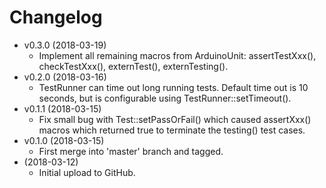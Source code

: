 # Changelog

* v0.3.0 (2018-03-19)
    * Implement all remaining macros from ArduinoUnit:
      assertTestXxx(), checkTestXxx(), externTest(), externTesting().
* v0.2.0 (2018-03-16)
    * TestRunner can time out long running tests. Default time out is 10
      seconds, but is configurable using TestRunner::setTimeout().
* v0.1.1 (2018-03-15)
    * Fix small bug with Test::setPassOrFail() which caused assertXxx()
      macros which returned true to terminate the testing() test cases.
* v0.1.0 (2018-03-15)
    * First merge into 'master' branch and tagged.
* (2018-03-12)
    * Initial upload to GitHub.
